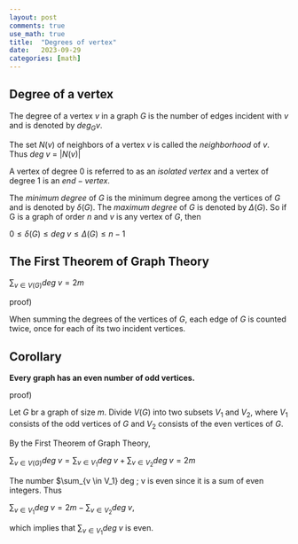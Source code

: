 ```yaml
---
layout: post
comments: true
use_math: true
title:  "Degrees of vertex"
date:   2023-09-29
categories: [math]
---
```




## Degree of a vertex

The degree of a vertex $v$ in a graph $G$ is the number of edges incident with $v$ and is denoted 
by $deg_Gv$.

The set $N(v)$ of neighbors of a vertex $v$ is called the $neighborhood$ of $v$.
Thus $deg \; v$ = $|N(v)|$

A vertex of degree 0 is referred to as an $isolated \;vertex$ and a vertex of degree 1 is an $end-vertex$.

The $minimum \; degree$ of $G$ is the minimum degree among the vertices of $G$ and is denoted by $\delta(G)$. The $maximum \;degree$ of $G$ is denoted by $\Delta(G)$. So if G is a graph of order $n$ and $v$ is any vertex of $G$, then 

$0 \le \delta(G) \le deg \; v \le \Delta(G) \le n-1$


## The First Theorem of Graph Theory

$\sum_{v \in V(G)} deg \; v = 2m$

proof)

When summing the degrees of the vertices of $G$, each edge of $G$ is counted twice, once for each of its two incident vertices.



## Corollary 

<strong>Every graph has an even number of odd vertices.</strong>

proof) 

Let $G$ br a graph of size $m$. Divide $V(G)$ into two subsets $V_1$ and $V_2$, where $V_1$ consists of the odd vertices of $G$ and $V_2$ consists of the even vertices of $G$. 

By the First Theorem of Graph Theory, 

$\sum_{v \in V(G)} deg \; v = \sum_{v \in V_1} deg \; v + \sum_{v \in V_2} deg \; v = 2m$

The number $\sum_{v \in V_1} deg \; v is even since it is a sum of even integers. Thus 

$\sum_{v \in V_1} deg \; v = 2m - \sum_{v \in V_2} deg \; v$,

which implies that $\sum_{v \in V_1} deg \; v$ is even.





